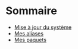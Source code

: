 # Sommaire

- [Mise à jour du système](./mise-a-jour.md)
- [Mes aliases](./aliases.md)
- [Mes paquets](./paquets/README.md)
